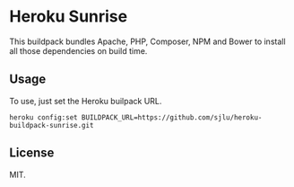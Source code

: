 # Heroku Sunrise

This buildpack bundles Apache, PHP, Composer, NPM and Bower to install all those dependencies on build time.

## Usage

To use, just set the Heroku builpack URL.

    heroku config:set BUILDPACK_URL=https://github.com/sjlu/heroku-buildpack-sunrise.git

## License

MIT.
